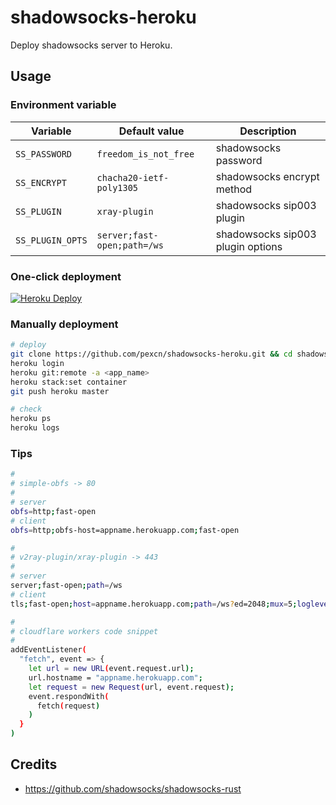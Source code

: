 # shadowsocks-heroku

Deploy shadowsocks server to Heroku.

## Usage

### Environment variable

Variable | Default value | Description
--- | --- | ---
`SS_PASSWORD` | `freedom_is_not_free` | shadowsocks password
`SS_ENCRYPT` | `chacha20-ietf-poly1305` | shadowsocks encrypt method
`SS_PLUGIN` | `xray-plugin` | shadowsocks sip003 plugin
`SS_PLUGIN_OPTS` | `server;fast-open;path=/ws` | shadowsocks sip003 plugin options

### One-click deployment

[![Heroku Deploy](https://www.herokucdn.com/deploy/button.svg)](https://heroku.com/deploy?template=https://github.com/effhh/shadowsocks-heroku)

### Manually deployment

```bash
# deploy
git clone https://github.com/pexcn/shadowsocks-heroku.git && cd shadowsocks-heroku
heroku login
heroku git:remote -a <app_name>
heroku stack:set container
git push heroku master

# check
heroku ps
heroku logs
```

### Tips

```bash
#
# simple-obfs -> 80
#
# server
obfs=http;fast-open
# client
obfs=http;obfs-host=appname.herokuapp.com;fast-open

#
# v2ray-plugin/xray-plugin -> 443
#
# server
server;fast-open;path=/ws
# client
tls;fast-open;host=appname.herokuapp.com;path=/ws?ed=2048;mux=5;loglevel=none

#
# cloudflare workers code snippet
#
addEventListener(
  "fetch", event => {
    let url = new URL(event.request.url);
    url.hostname = "appname.herokuapp.com";
    let request = new Request(url, event.request);
    event.respondWith(
      fetch(request)
    )
  }
)
```

## Credits

- https://github.com/shadowsocks/shadowsocks-rust
